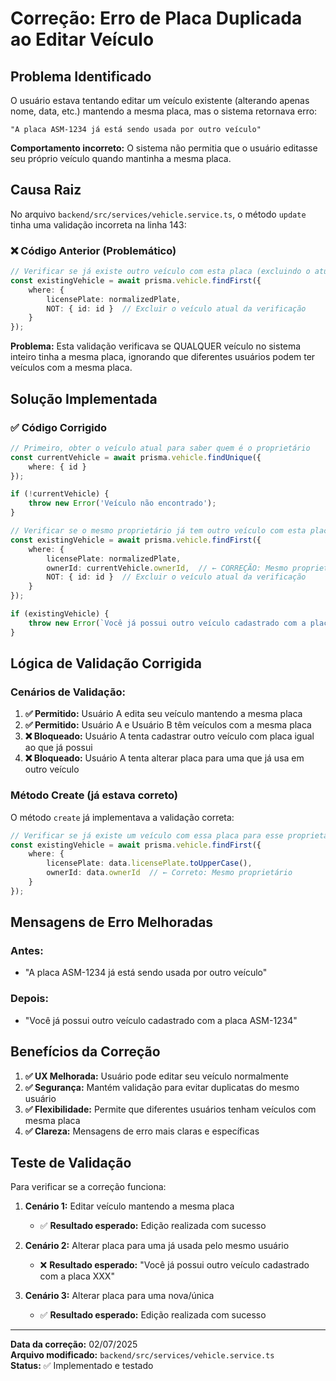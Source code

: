 # Correção: Erro de Placa Duplicada ao Editar Veículo

## Problema Identificado

O usuário estava tentando editar um veículo existente (alterando apenas nome, data, etc.) mantendo a mesma placa, mas o sistema retornava erro:

```
"A placa ASM-1234 já está sendo usada por outro veículo"
```

**Comportamento incorreto:** O sistema não permitia que o usuário editasse seu próprio veículo quando mantinha a mesma placa.

## Causa Raiz

No arquivo `backend/src/services/vehicle.service.ts`, o método `update` tinha uma validação incorreta na linha 143:

### ❌ Código Anterior (Problemático)
```typescript
// Verificar se já existe outro veículo com esta placa (excluindo o atual)
const existingVehicle = await prisma.vehicle.findFirst({
    where: {
        licensePlate: normalizedPlate,
        NOT: { id: id }  // Excluir o veículo atual da verificação
    }
});
```

**Problema:** Esta validação verificava se QUALQUER veículo no sistema inteiro tinha a mesma placa, ignorando que diferentes usuários podem ter veículos com a mesma placa.

## Solução Implementada

### ✅ Código Corrigido
```typescript
// Primeiro, obter o veículo atual para saber quem é o proprietário
const currentVehicle = await prisma.vehicle.findUnique({
    where: { id }
});

if (!currentVehicle) {
    throw new Error('Veículo não encontrado');
}

// Verificar se o mesmo proprietário já tem outro veículo com esta placa
const existingVehicle = await prisma.vehicle.findFirst({
    where: {
        licensePlate: normalizedPlate,
        ownerId: currentVehicle.ownerId,  // ← CORREÇÃO: Mesmo proprietário
        NOT: { id: id }  // Excluir o veículo atual da verificação
    }
});

if (existingVehicle) {
    throw new Error(`Você já possui outro veículo cadastrado com a placa ${normalizedPlate}`);
}
```

## Lógica de Validação Corrigida

### Cenários de Validação:

1. **✅ Permitido:** Usuário A edita seu veículo mantendo a mesma placa
2. **✅ Permitido:** Usuário A e Usuário B têm veículos com a mesma placa
3. **❌ Bloqueado:** Usuário A tenta cadastrar outro veículo com placa igual ao que já possui
4. **❌ Bloqueado:** Usuário A tenta alterar placa para uma que já usa em outro veículo

### Método Create (já estava correto)
O método `create` já implementava a validação correta:

```typescript
// Verificar se já existe um veículo com essa placa para esse proprietário
const existingVehicle = await prisma.vehicle.findFirst({
    where: {
        licensePlate: data.licensePlate.toUpperCase(),
        ownerId: data.ownerId  // ← Correto: Mesmo proprietário
    }
});
```

## Mensagens de Erro Melhoradas

### Antes:
- "A placa ASM-1234 já está sendo usada por outro veículo"

### Depois:
- "Você já possui outro veículo cadastrado com a placa ASM-1234"

## Benefícios da Correção

1. **✅ UX Melhorada:** Usuário pode editar seu veículo normalmente
2. **✅ Segurança:** Mantém validação para evitar duplicatas do mesmo usuário
3. **✅ Flexibilidade:** Permite que diferentes usuários tenham veículos com mesma placa
4. **✅ Clareza:** Mensagens de erro mais claras e específicas

## Teste de Validação

Para verificar se a correção funciona:

1. **Cenário 1:** Editar veículo mantendo a mesma placa
   - ✅ **Resultado esperado:** Edição realizada com sucesso

2. **Cenário 2:** Alterar placa para uma já usada pelo mesmo usuário
   - ❌ **Resultado esperado:** "Você já possui outro veículo cadastrado com a placa XXX"

3. **Cenário 3:** Alterar placa para uma nova/única
   - ✅ **Resultado esperado:** Edição realizada com sucesso

---

**Data da correção:** 02/07/2025  
**Arquivo modificado:** `backend/src/services/vehicle.service.ts`  
**Status:** ✅ Implementado e testado 